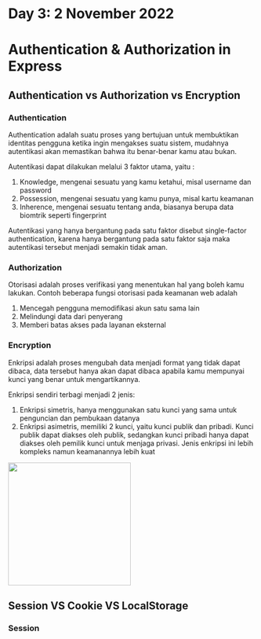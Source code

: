 # Day 3: 2 November 2022

# Authentication & Authorization in Express

## Authentication vs Authorization vs Encryption

### Authentication

Authentication adalah suatu proses yang bertujuan untuk membuktikan identitas pengguna ketika ingin mengakses suatu sistem, mudahnya autentikasi akan memastikan bahwa itu benar-benar kamu atau bukan.

Autentikasi dapat dilakukan melalui 3 faktor utama, yaitu :

1. Knowledge, mengenai sesuatu yang kamu ketahui, misal username dan password
2. Possession, mengenai sesuatu yang kamu punya, misal kartu keamanan
3. Inherence, mengenai sesuatu tentang anda, biasanya berupa data biomtrik seperti fingerprint

Autentikasi yang hanya bergantung pada satu faktor disebut single-factor authentication, karena hanya bergantung pada satu faktor saja maka autentikasi tersebut menjadi semakin tidak aman.

### Authorization

Otorisasi adalah proses verifikasi yang menentukan hal yang boleh kamu lakukan. Contoh beberapa fungsi otorisasi pada keamanan web adalah

1. Mencegah pengguna memodifikasi akun satu sama lain
2. Melindungi data dari penyerang
3. Memberi batas akses pada layanan eksternal

### Encryption

Enkripsi adalah proses mengubah data menjadi format yang tidak dapat dibaca, data tersebut hanya akan dapat dibaca apabila kamu mempunyai kunci yang benar untuk mengartikannya.

Enkripsi sendiri terbagi menjadi 2 jenis:

1. Enkripsi simetris, hanya menggunakan satu kunci yang sama untuk penguncian dan pembukaan datanya
2. Enkripsi asimetris, memiliki 2 kunci, yaitu kunci publik dan pribadi. Kunci publik dapat diakses oleh publik, sedangkan kunci pribadi hanya dapat diakses oleh pemilik kunci untuk menjaga privasi. Jenis enkripsi ini lebih kompleks namun keamanannya lebih kuat

<img src="https://dwblog-ecdf.kxcdn.com/wp-content/uploads/2022/03/Cara-Kerja-Enkripsi.jpg" weidth="600" height="250">

## Session VS Cookie VS LocalStorage

### Session
